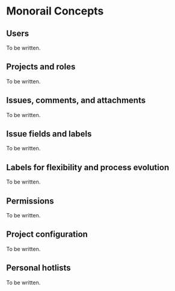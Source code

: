 # Monorail Concepts

## Users

To be written.


## Projects and roles

To be written.


## Issues, comments, and attachments

To be written.


## Issue fields and labels

To be written.


## Labels for flexibility and process evolution

To be written.


## Permissions

To be written.


## Project configuration

To be written.


## Personal hotlists

To be written.


